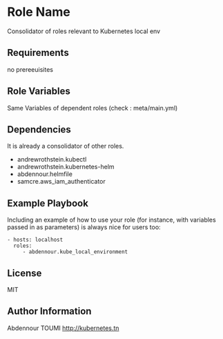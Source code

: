 Role Name
=========

Consolidator of roles relevant to Kubernetes local env

Requirements
------------

no prereeuisites

Role Variables
--------------

Same Variables of dependent roles (check : meta/main.yml)

Dependencies
------------

It is already a consolidator of other roles.

- andrewrothstein.kubectl
- andrewrothstein.kubernetes-helm
- abdennour.helmfile
- samcre.aws_iam_authenticator

Example Playbook
----------------

Including an example of how to use your role (for instance, with variables passed in as parameters) is always nice for users too:

    - hosts: localhost
      roles:
         - abdennour.kube_local_environment

License
-------

MIT

Author Information
------------------

Abdennour TOUMI <http://kubernetes.tn>
